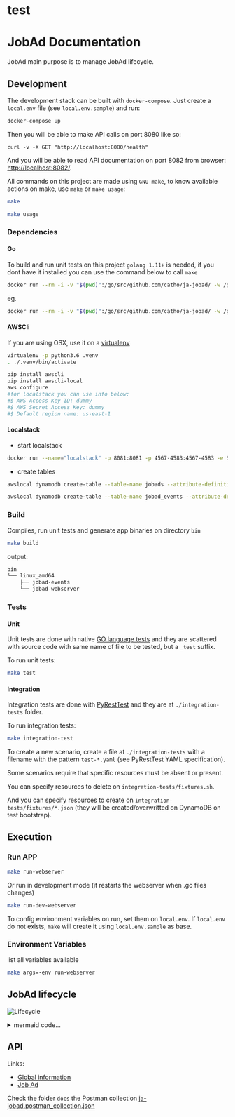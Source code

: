 # test
# JobAd Documentation

JobAd main purpose is to manage JobAd lifecycle.

## Development

The development stack can be built with `docker-compose`. Just create a `local.env` file (see `local.env.sample`) and run:
```bash
docker-compose up
```

Then you will be able to make API calls on port 8080 like so:
```
curl -v -X GET "http://localhost:8080/health"
```

And you will be able to read API documentation on port 8082 from browser: [http://localhost:8082/](http://localhost:8082/).

All commands on this project are made using `GNU make`, to know available actions on make, use `make` or `make usage`:

```bash
make

make usage
```

### Dependencies

#### Go

To build and run unit tests on this project `golang 1.11+` is needed, if you dont have it installed you can use the command below to call `make`

```bash
docker run --rm -i -v "$(pwd)":/go/src/github.com/catho/ja-jobad/ -w /go/src/github.com/catho/ja-jobad golang:latest sh -c "make [actions...]"
```

eg.

```bash
docker run --rm -i -v "$(pwd)":/go/src/github.com/catho/ja-jobad/ -w /go/src/github.com/catho/ja-jobad golang:latest sh -c "make build"
```

#### AWSCli

If you are using OSX, use it on a [virtualenv](https://packaging.python.org/guides/installing-using-pip-and-virtualenv/)

```bash
virtualenv -p python3.6 .venv
. ./.venv/bin/activate
```

```bash
pip install awscli
pip install awscli-local
aws configure
#for localstack you can use info below:
#$ AWS Access Key ID: dummy
#$ AWS Secret Access Key: dummy
#$ Default region name: us-east-1

```

#### Localstack

- start localstack

```bash
docker run --name="localstack" -p 8081:8081 -p 4567-4583:4567-4583 -e SERVICES=dynamodb,dynamodbstreams,lambda,kinesis -e DATA_DIR=/tmp/localstack/data -e PORT_WEB_UI=8081 -e DOCKER_HOST=unix:///var/run/docker.sock -v $(pwd)/tmp/localstack:/tmp/localstack localstack/localstack
```

- create tables

```bash
awslocal dynamodb create-table --table-name jobads --attribute-definitions AttributeName=id,AttributeType=S AttributeName=companyID,AttributeType=S --key-schema AttributeName=companyID,KeyType=HASH AttributeName=id,KeyType=RANGE --provisioned-throughput ReadCapacityUnits=400,WriteCapacityUnits=50

awslocal dynamodb create-table --table-name jobad_events --attribute-definitions AttributeName=event,AttributeType=S --key-schema AttributeName=event,KeyType=HASH --provisioned-throughput ReadCapacityUnits=50,WriteCapacityUnits=50 --stream-specification StreamEnabled=true,StreamViewType=KEYS_ONLY
```

### Build

Compiles, run unit tests and generate app binaries on directory `bin`

```bash
make build
```

output:

```bash
bin
└── linux_amd64
    ├── jobad-events
    └── jobad-webserver

```

### Tests

#### Unit

Unit tests are done with native [GO language tests](https://golang.org/pkg/testing/) and they are scattered with source code with same name of file to be tested, but a `_test` suffix.

To run unit tests:
```bash
make test
```

#### Integration

Integration tests are done with [PyRestTest](https://github.com/svanoort/pyresttest) and they are at `./integration-tests` folder.

To run integration tests:
```bash
make integration-test
```

To create a new scenario, create a file at `./integration-tests` with a filename with the pattern `test-*.yaml` (see PyRestTest YAML specification).

Some scenarios require that specific resources must be absent or present.

You can specify resources to delete on `integration-tests/fixtures.sh`.

And you can specify resources to create on `integration-tests/fixtures/*.json` (they will be created/overwritted on DynamoDB on test bootstrap).

## Execution

### Run APP

```bash
make run-webserver
```

Or run in development mode (it restarts the webserver when .go files changes)

```bash
make run-dev-webserver
```

To config environment variables on run, set them on `local.env`. If `local.env` do not exists, `make` will create it using `local.env.sample` as base.

### Environment Variables

list all variables available

```bash
make args=-env run-webserver
```

## JobAd lifecycle

![Lifecycle](./docs/imgs/lifecycle.png)

<details><summary>mermaid code...</summary>
<p>

```mermaid
graph LR
wbstart(( ));
wbend(( ));
jaend(( ));
jastart(( ));

inspection((inspection));
approved((approved));
rejected((rejected));
active((active));
inactive((inactive));
expired((expired));
blocked((blocked));
comment-inspect[approve automatically<br>if it's on whitelist];
comment-approved[validate company<br>and recruiter];


comment-inspect-.-inspection
comment-approved-.-approved

wbstart--create-->inspection
wbstart--edit-->inspection
inspection--approve-->approved
inspection--reject-->rejected
inspection--remove-->wbend

rejected--edit-->inspection
rejected--remove-->wbend
approved--remove-->wbend

approved-.create/edit.->jastart
jastart-->active
active--expire-->expired
active--block-->blocked
active--close-->inactive
inactive--remove-->jaend
active-.edit.->wbstart
active--renew-->active
expired--remove-->jaend
blocked-.edit.->wbstart
blocked--remove-->jaend
blocked--unblock-->active


classDef jastart fill:#74b167,stroke:#22f,stroke-width:4px;
classDef jaend fill:#f00,stroke:#22f,stroke-width:4px;
classDef wbstart fill:#74b167,stroke:#b1480a,stroke-width:4px;
classDef wbend fill:#f00,stroke:#b1480a,stroke-width:4px;
classDef wb fill:#fed1b7,stroke:#b1480a;
classDef ja fill:#ddf,stroke:#22f;
classDef comment fill:#ffa,stroke:#333;

class wbstart wbstart;
class jastart jastart;
class wbend wbend;
class jaend jaend;
class active,inactive,blocked,expired ja;
class inspection,rejected,approved wb;
class comment-inspect,comment-approved comment;
```

</p>
</details>

## API

Links:

 * [Global information](https://github.com/catho/ja-jobad/blob/master/docs/v1/index.md)
 * [Job Ad](https://github.com/catho/ja-jobad/blob/master/docs/v1/jobad.md)

Check the folder `docs` the Postman collection [ja-jobad.postman_collection.json](https://github.com/catho/ja-jobad/blob/master/docs/v1/postman/ja-jobad.postman_collection.json)
